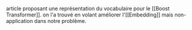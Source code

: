 article proposant une représentation du vocabulaire pour le [[Boost Transformer]]. on l'a trouvé en volant améliorer l'[[Embedding]] mais non-application dans notre problème.
